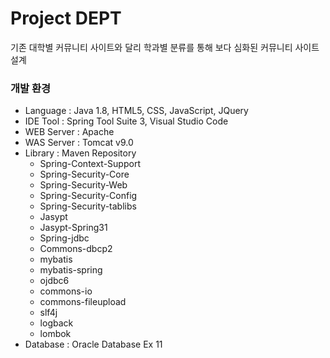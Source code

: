 # Project DEPT
기존 대학별 커뮤니티 사이트와 달리 학과별 분류를 통해 보다 심화된 커뮤니티 사이트 설계

### 개발 환경
 * Language : Java 1.8, HTML5, CSS, JavaScript, JQuery
 * IDE Tool : Spring Tool Suite 3, Visual Studio Code
 * WEB Server : Apache
 * WAS Server : Tomcat v9.0
 * Library : Maven Repository
	- Spring-Context-Support
	- Spring-Security-Core
	- Spring-Security-Web
	- Spring-Security-Config
	- Spring-Security-tablibs
	- Jasypt
	- Jasypt-Spring31
	- Spring-jdbc
	- Commons-dbcp2
	- mybatis
	- mybatis-spring
	- ojdbc6
	- commons-io
	- commons-fileupload
	- slf4j
	- logback
	- lombok
 * Database : Oracle Database Ex 11